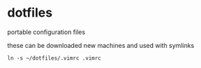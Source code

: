 # dotfiles
portable configuration files

these can be downloaded new machines and used with symlinks
```
ln -s ~/dotfiles/.vimrc .vimrc
```
